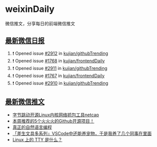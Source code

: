 # weixinDaily
微信推文，分享每日的前端微信推文

## [最新微信日报](https://github.com/kujian/weixinDaily/issues)

<!--START_SECTION:activity-->
1. ❗ Opened issue [#2912](https://github.com/kujian/githubTrending/issues/2912) in [kujian/githubTrending](https://github.com/kujian/githubTrending)
2. ❗ Opened issue [#1768](https://github.com/kujian/frontendDaily/issues/1768) in [kujian/frontendDaily](https://github.com/kujian/frontendDaily)
3. ❗ Opened issue [#2911](https://github.com/kujian/githubTrending/issues/2911) in [kujian/githubTrending](https://github.com/kujian/githubTrending)
4. ❗ Opened issue [#1767](https://github.com/kujian/frontendDaily/issues/1767) in [kujian/frontendDaily](https://github.com/kujian/frontendDaily)
5. ❗ Opened issue [#2910](https://github.com/kujian/githubTrending/issues/2910) in [kujian/githubTrending](https://github.com/kujian/githubTrending)
<!--END_SECTION:activity-->


## [最新微信推文](https://weixin.qdkfweb.cn/)

<!-- BLOG-POST-LIST:START -->
- [字节跳动开源Linux内核网络抓包工具netcap](https://weixin.qdkfweb.cn/53165.html)
- [​本周推荐的5个火火火的Github开源项目！](https://weixin.qdkfweb.cn/53164.html)
- [真正的自然语言编程](https://weixin.qdkfweb.cn/53121.html)
- [「差生文具多系列」VSCode中还能养宠物，于是我养了几个同事在里面](https://weixin.qdkfweb.cn/53161.html)
- [Linux 上的 TTY 是什么？](https://weixin.qdkfweb.cn/53162.html)
<!-- BLOG-POST-LIST:END -->